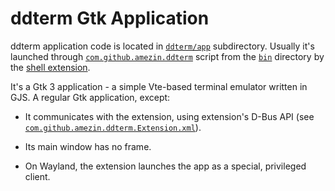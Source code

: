 <!--
SPDX-FileCopyrightText: 2022 Aleksandr Mezin <mezin.alexander@gmail.com>

SPDX-License-Identifier: GPL-3.0-or-later
-->

ddterm Gtk Application
======================

ddterm application code is located in [`ddterm/app`] subdirectory. Usually it's
launched through [`com.github.amezin.ddterm`](/bin/launcher.js) script from
the [`bin`](/bin) directory by the [shell extension].

It's a Gtk 3 application - a simple Vte-based terminal emulator written in
GJS. A regular Gtk application, except:

* It communicates with the extension, using extension's D-Bus API
(see [`com.github.amezin.ddterm.Extension.xml`]).

* Its main window has no frame.

* On Wayland, the extension launches the app as a special, privileged client.

[`ddterm/app`]: /ddterm/app
[shell extension]: /ddterm/shell

[`com.github.amezin.ddterm.Extension.xml`]: /data/com.github.amezin.ddterm.Extension.xml
